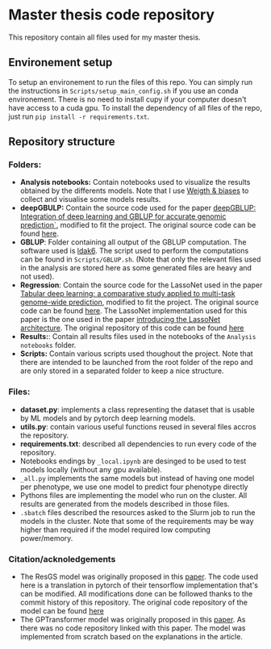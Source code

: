 # Master thesis code repository
This repository contain all files used for my master thesis.

## Environement setup
To setup an environement to run the files of this repo. You can simply run the instructions in `Scripts/setup_main_config.sh` if you use an conda environement. There is no need to install cupy if your computer doesn't have access to a cuda gpu. To install the dependency of all files of the repo, just run `pip install -r requirements.txt`.

## Repository structure

### Folders:
 - **Analysis notebooks:** Contain notebooks used to visualize the results obtained by the differents models. Note that I use [Weigth & biases](https://wandb.ai/flo230702/TFE/overview) to collect and visualise some models results.
 - **deepGBULP:** Contain the source code used for the paper [deepGBLUP: Integration of deep learning and GBLUP for accurate genomic prediction`](https://gsejournal.biomedcentral.com/articles/10.1186/s12711-023-00825-y), modified to fit the project. The original source code can be found [here](https://github.com/gywns6287/deepGBLUP).
 - **GBLUP**: Folder containing all output of the GBLUP computation. The software used is [ldak6](https://dougspeed.com/downloads2/). The script used to perform the computations can be found in `Scripts/GBLUP.sh`. (Note that only the relevant files used in the analysis are stored here as some generated files are heavy and not used).
 - **Regression**: Contain the source code for the LassoNet used in the paper [Tabular deep learning: a comparative study
applied to multi-task genome-wide prediction](https://pubmed.ncbi.nlm.nih.gov/39367318/), modified to fit the project. The original source code can be found [here](https://github.com/angelYHF/Tabular-deep-learning-for-GWP). The LassoNet implementation used for this paper is the one used in the paper [introducing the LassoNet architecture](https://arxiv.org/abs/1907.12207). The original repository of this code can be found [here](https://github.com/lasso-net/lassonet/blob/master/lassonet/interfaces.py)
 - **Results:**: Contain all results files used in the notebooks of the `Analysis notebooks` folder.
 - **Scripts:** Contain various scripts used thoughout the project. Note that there are intended to be launched from the root folder of the repo and are only stored in a separated folder to keep a nice structure.

 ### Files:
- **dataset.py**: implements a class representing the dataset that is usable by ML models and by pytorch deep learning models.
- **utils.py**: contain various useful functions reused in several files accros the repository.
- **requirements.txt**: described all dependencies to run every code of the repository.
- Notebooks endings by `_local.ipynb` are desinged to be used to test models locally (without any gpu available).
- `_all.py` implements the same models but instead of having one model per phenotype, we use one model to predict four phenotype directly
- Pythons files are implementing the model who run on the cluster. All results are generated from the models described in those files.
- `.sbatch` files described the resources asked to the Slurm job to run the models in the cluster. Note that some of the requirements may be way higher than required if the model required low computing power/memory.

### Citation/acknoledgements
- The ResGS model was originally proposed in this [paper](https://link.springer.com/article/10.1007/s00122-024-04649-2). The code used here is a translation in pytorch of their tensorflow implementation that's can be modified. All modifications done can be followed thanks to the commit history of this repository. The original code repository of the model can be found [here](https://github.com/996184745/code-for-ResGS)
- The GPTransformer model was originally proposed in this [paper](https://www.frontiersin.org/journals/plant-science/articles/10.3389/fpls.2021.761402/full). As there was no code repository linked with this paper. The model was implemented from scratch based on the explanations in the article.